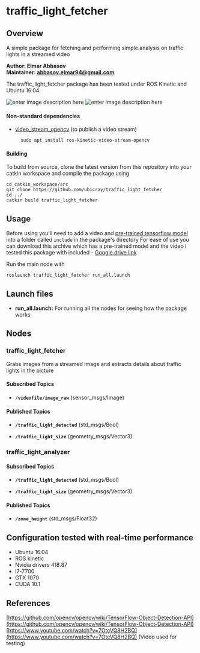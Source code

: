 
# traffic_light_fetcher

## Overview

A simple package for fetching and performing simple analysis on traffic lights in a streamed video


**Author: Elmar Abbasov<br />
Maintainer: abbasov.elmar94@gmail.com**

The traffic_light_fetcher package has been tested under ROS Kinetic and Ubuntu 16.04.


![enter image description here](https://scontent-hel2-1.xx.fbcdn.net/v/t1.15752-9/84266028_197730321321576_7634645659626242048_n.png?_nc_cat=105&_nc_sid=b96e70&_nc_ohc=t7Tm2fvWbjQAX9h3cGm&_nc_ht=scontent-hel2-1.xx&oh=b74a0188d130ddb2511040fa70d2df5d&oe=5E968FDB)
![enter image description here](https://scontent-hel2-1.xx.fbcdn.net/v/t1.15752-9/89080379_491198138488500_5756183859511164928_n.png?_nc_cat=108&_nc_sid=b96e70&_nc_ohc=lwUXtdjbLpoAX_x3Iv6&_nc_ht=scontent-hel2-1.xx&oh=3c525d14e17f3e35e3291b4f4235a3f5&oe=5E96921C)



#### Non-standard dependencies

- [video_stream_opencv] (to publish a video stream)

		sudo apt install ros-kinetic-video-stream-opencv


#### Building

To build from source, clone the latest version from this repository into your catkin workspace and compile the package using

	cd catkin_workspace/src
	git clone https://github.com/ubicray/traffic_light_fetcher
	cd ../
	catkin build traffic_light_fetcher



## Usage

Before using you'll need to add a video and [pre-trained tensorflow model] into a folder called `include` in the package's directory
For ease of use you can download this archive which has a pre-trained model and the video I tested this package with included - [Google drive link](https://drive.google.com/open?id=1xqNF5Y6TR5BXhMknmrF_ehL4f_Vj8NTe)

Run the main node with

	roslaunch traffic_light_fetcher run_all.launch


## Launch files

* **run_all.launch:** For running all the nodes for seeing how the package works


## Nodes

### traffic_light_fetcher

Grabs images from a streamed image and extracts details about traffic lights in the picture


#### Subscribed Topics

* **`/videofile/image_raw`** (sensor_msgs/Image)


#### Published Topics

* **`/traffic_light_detected`** (std_msgs/Bool)

* **`/traffic_light_size`** (geometry_msgs/Vector3)



### traffic_light_analyzer

#### Subscribed Topics

* **`/traffic_light_detected`** (std_msgs/Bool)

* **`/traffic_light_size`** (geometry_msgs/Vector3)


#### Published Topics

* **`/zone_height`** (std_msgs/Float32)

## Configuration tested with real-time performance

 - Ubuntu 16.04
 - ROS kinetic
 - Nvidia drivers 418.87
 - i7-7700
 - GTX 1070
 - CUDA 10.1

## References
[https://github.com/opencv/opencv/wiki/TensorFlow-Object-Detection-API](https://github.com/opencv/opencv/wiki/TensorFlow-Object-Detection-API)
[https://www.youtube.com/watch?v=7OtcVQ8H2BQ](https://www.youtube.com/watch?v=7OtcVQ8H2BQ) (Video used for testing)



[video_stream_opencv]: http://wiki.ros.org/video_stream_opencv
[pre-trained tensorflow model]: http://download.tensorflow.org/models/object_detection/ssd_resnet50_v1_fpn_shared_box_predictor_640x640_coco14_sync_2018_07_03.tar.gz
